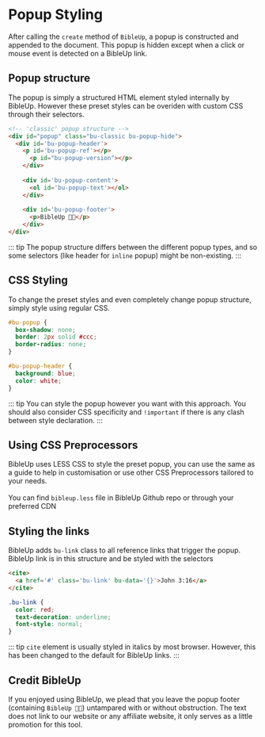 # Popup Styling

After calling the `create` method of `BibleUp`, a popup is constructed and appended to the document. This popup is hidden except when a click or mouse event is detected on a BibleUp link.

## Popup structure
The popup is simply a structured HTML element styled internally by BibleUp. However these preset styles can be overiden with custom CSS through their selectors.

```html
<!-- 'classic' popup structure -->
<div id="popup" class="bu-classic bu-popup-hide">
  <div id='bu-popup-header'>
    <p id='bu-popup-ref'></p>
	  <p id="bu-popup-version"></p>
	</div>
	
	<div id='bu-popup-content'>
	  <ol id='bu-popup-text'></ol>
	</div>
	
	<div id='bu-popup-footer'>
	  <p>BibleUp 📖💡</p>
	</div>
</div>
```

::: tip
The popup structure differs between the different popup types, and so some selectors (like header for `inline` popup) might be non-existing.
:::

## CSS Styling
To change the preset styles and even completely change popup structure, simply style using regular CSS.

```css
#bu-popup {
  box-shadow: none;
  border: 2px solid #ccc;
  border-radius: none;
}

#bu-popup-header {
  background: blue;
  color: white;
}
```
::: tip
You can style the popup however you want with this approach. You should also consider CSS specificity and `!important` if there is any clash between style declaration.
:::

## Using CSS Preprocessors
BibleUp uses LESS CSS to style the preset popup, you can use the same as a guide to help in customisation or use other CSS Preprocessors tailored to your needs. <br><br>
You can find `bibleup.less` file in BibleUp Github repo or through your preferred CDN

## Styling the links
BibleUp adds `bu-link` class to all reference links that trigger the popup. <br>BibleUp link is in this structure and be styled with the selectors

```html
<cite>
  <a href='#' class='bu-link' bu-data='{}'>John 3:16</a>
</cite>
```

```css
.bu-link {
  color: red;
  text-decoration: underline;
  font-style: normal;
}
```

::: tip
`cite` element is usually styled in italics by most browser. However, this has been changed to the default for BibleUp links.
:::

## Credit BibleUp
If you enjoyed using BibleUp, we plead that you leave the popup footer (containing `BibleUp 📖💡`) untampared with or without obstruction. The text does not link to our website or any affiliate website, it only serves as a little promotion for this tool.
